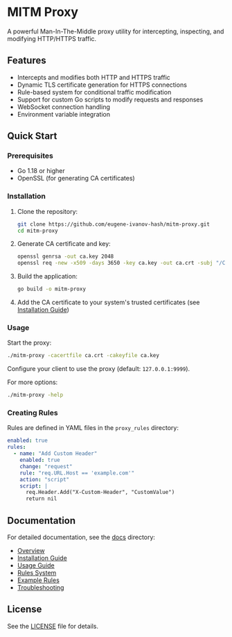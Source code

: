 # MITM Proxy

A powerful Man-In-The-Middle proxy utility for intercepting, inspecting, and modifying HTTP/HTTPS traffic.

## Features

- Intercepts and modifies both HTTP and HTTPS traffic
- Dynamic TLS certificate generation for HTTPS connections
- Rule-based system for conditional traffic modification
- Support for custom Go scripts to modify requests and responses
- WebSocket connection handling
- Environment variable integration

## Quick Start

### Prerequisites

- Go 1.18 or higher
- OpenSSL (for generating CA certificates)

### Installation

1. Clone the repository:
   ```bash
   git clone https://github.com/eugene-ivanov-hash/mitm-proxy.git
   cd mitm-proxy
   ```

2. Generate CA certificate and key:
   ```bash
   openssl genrsa -out ca.key 2048
   openssl req -new -x509 -days 3650 -key ca.key -out ca.crt -subj "/CN=MITM Proxy CA"
   ```

3. Build the application:
   ```bash
   go build -o mitm-proxy
   ```

4. Add the CA certificate to your system's trusted certificates (see [Installation Guide](docs/installation.md))

### Usage

Start the proxy:
```bash
./mitm-proxy -cacertfile ca.crt -cakeyfile ca.key
```

Configure your client to use the proxy (default: `127.0.0.1:9999`).

For more options:
```bash
./mitm-proxy -help
```

### Creating Rules

Rules are defined in YAML files in the `proxy_rules` directory:

```yaml
enabled: true
rules:
  - name: "Add Custom Header"
    enabled: true
    change: "request"
    rule: "req.URL.Host == 'example.com'"
    action: "script"
    script: |
      req.Header.Add("X-Custom-Header", "CustomValue")
      return nil
```

## Documentation

For detailed documentation, see the [docs](docs/) directory:

- [Overview](docs/overview.md)
- [Installation Guide](docs/installation.md)
- [Usage Guide](docs/usage.md)
- [Rules System](docs/rules.md)
- [Example Rules](docs/examples.md)
- [Troubleshooting](docs/troubleshooting.md)

## License

See the [LICENSE](LICENSE) file for details.
